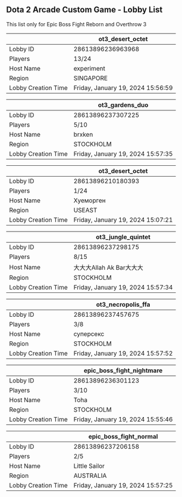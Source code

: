 ## Dota 2 Arcade Custom Game - Lobby List

This list only for Epic Boss Fight Reborn and Overthrow 3

|  | ot3_desert_octet |
| ------ | ------ |
| Lobby ID | 28613896236963968 |
| Players | 13/24 |
| Host Name | experiment |
| Region | SINGAPORE |
| Lobby Creation Time | Friday, January 19, 2024 15:56:59 |


|  | ot3_gardens_duo |
| ------ | ------ |
| Lobby ID | 28613896237307225 |
| Players | 5/10 |
| Host Name | brxken |
| Region | STOCKHOLM |
| Lobby Creation Time | Friday, January 19, 2024 15:57:35 |


|  | ot3_desert_octet |
| ------ | ------ |
| Lobby ID | 28613896210180393 |
| Players | 1/24 |
| Host Name | Хуеморген |
| Region | USEAST |
| Lobby Creation Time | Friday, January 19, 2024 15:07:21 |


|  | ot3_jungle_quintet |
| ------ | ------ |
| Lobby ID | 28613896237298175 |
| Players | 8/15 |
| Host Name | 大大大Allah Ak Bar大大大 |
| Region | STOCKHOLM |
| Lobby Creation Time | Friday, January 19, 2024 15:57:34 |


|  | ot3_necropolis_ffa |
| ------ | ------ |
| Lobby ID | 28613896237457675 |
| Players | 3/8 |
| Host Name | суперсекс |
| Region | STOCKHOLM |
| Lobby Creation Time | Friday, January 19, 2024 15:57:52 |


|  | epic_boss_fight_nightmare |
| ------ | ------ |
| Lobby ID | 28613896236301123 |
| Players | 3/10 |
| Host Name | Toha |
| Region | STOCKHOLM |
| Lobby Creation Time | Friday, January 19, 2024 15:55:46 |


|  | epic_boss_fight_normal |
| ------ | ------ |
| Lobby ID | 28613896237206158 |
| Players | 2/5 |
| Host Name | Little Sailor |
| Region | AUSTRALIA |
| Lobby Creation Time | Friday, January 19, 2024 15:57:25 |


